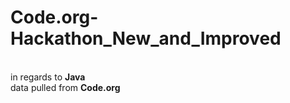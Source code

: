 # Code.org-Hackathon_New_and_Improved
<br> in regards to **Java**
<br> data pulled from **Code.org**
